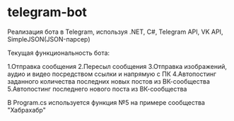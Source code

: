 # telegram-bot
Реализация бота в Telegram, используя .NET, C#, Telegram API, VK API, SimpleJSON(JSON-парсер)


Текущая функциональность бота:

1.Отправка сообщения
2.Пересыл сообщения
3.Отправка изображений, аудио и видео посредством ссылки и напрямую с ПК
4.Автопостинг заданного количества последних новых постов из ВК-сообщества
5.Автопостинг последнего нового поста из ВК-сообщества

В Program.cs используется функция №5 на примере сообщества "Хабрахабр"
